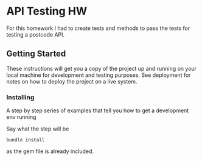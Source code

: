 # API Testing HW

For this homework I had to create tests and methods to pass the tests for testing a postcode API.

## Getting Started

These instructions will get you a copy of the project up and running on your local machine for development and testing purposes. See deployment for notes on how to deploy the project on a live system.


### Installing

A step by step series of examples that tell you how to get a development env running

Say what the step will be

```
bundle install
```
as the gem file is already included.


